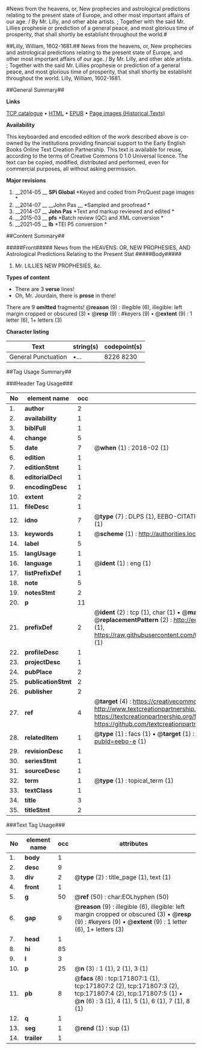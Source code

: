 #News from the heavens, or, New prophecies and astrological predictions relating to the present state of Europe, and other most important affairs of our age. / By Mr. Lilly, and other able artists. ; Together with the said Mr. Lillies prophesie or prediction of a general peace, and most glorious time of prosperity, that shall shortly be establisht throughout the world.#

##Lilly, William, 1602-1681.##
News from the heavens, or, New prophecies and astrological predictions relating to the present state of Europe, and other most important affairs of our age. / By Mr. Lilly, and other able artists. ; Together with the said Mr. Lillies prophesie or prediction of a general peace, and most glorious time of prosperity, that shall shortly be establisht throughout the world.
Lilly, William, 1602-1681.

##General Summary##

**Links**

[TCP catalogue](http://www.ota.ox.ac.uk/tcp/)  • 
[HTML](http://tei.it.ox.ac.uk/tcp/Texts-HTML/free/A88/A88285.html)  • 
[EPUB](http://tei.it.ox.ac.uk/tcp/Texts-EPUB/free/A88/A88285.epub) • 
[Page images (Historical Texts)](https://historicaltexts.jisc.ac.uk/eebo-45504490e)

**Availability**

This keyboarded and encoded edition of the work described above is co-owned by the
    institutions providing financial support to the Early English Books Online Text Creation
    Partnership. This text is available for reuse, according to the terms of  Creative Commons 0 1.0 Universal
    licence. The text can be copied, modified, distributed and performed, even for commercial
    purposes, all without asking permission.

**Major revisions**

1. __2014-05 __ __SPi Global__ *Keyed and coded from ProQuest page images *
1. __2014-07 __ __John Pas __ *Sampled and proofread *
1. __2014-07 __ __John Pas__ *Text and markup reviewed and edited *
1. __2015-03 __ __pfs__ *Batch review (QC) and XML conversion *
1. __2021-05 __ __lb__ *TEI P5 conversion *

##Content Summary##

#####Front#####
News from the HEAVENS: OR, NEW PROPHESIES, AND Astrological Predictions Relating to the Present Stat
#####Body#####

1. Mr. LILLIES NEW PROPHESIES, &c.

**Types of content**

  * There are 3 **verse** lines!
  * Oh, Mr. Jourdain, there is **prose** in there!

There are 9 **omitted** fragments! 
 @__reason__ (9) : illegible (6), illegible: left margin cropped or obscured (3)  •  @__resp__ (9) : #keyers (9)  •  @__extent__ (9) : 1 letter (6), 1+ letters (3)

**Character listing**


|Text|string(s)|codepoint(s)|
|---|---|---|
|General Punctuation|•…|8226 8230|

##Tag Usage Summary##

###Header Tag Usage###

|No|element name|occ|attributes|
|---|---|---|---|
|1.|__author__|2||
|2.|__availability__|1||
|3.|__biblFull__|1||
|4.|__change__|5||
|5.|__date__|7| @__when__ (1) : 2016-02 (1)|
|6.|__edition__|1||
|7.|__editionStmt__|1||
|8.|__editorialDecl__|1||
|9.|__encodingDesc__|1||
|10.|__extent__|2||
|11.|__fileDesc__|1||
|12.|__idno__|7| @__type__ (7) : DLPS (1), EEBO-CITATION (1), VID (1), EEBO-PROQUEST (1), STC (2), OCLC (1)|
|13.|__keywords__|1| @__scheme__ (1) : http://authorities.loc.gov/ (1)|
|14.|__label__|5||
|15.|__langUsage__|1||
|16.|__language__|1| @__ident__ (1) : eng (1)|
|17.|__listPrefixDef__|1||
|18.|__note__|5||
|19.|__notesStmt__|2||
|20.|__p__|11||
|21.|__prefixDef__|2| @__ident__ (2) : tcp (1), char (1)  •  @__matchPattern__ (2) : ([0-9\-]+):([0-9IVX]+) (1), (.+) (1)  •  @__replacementPattern__ (2) : http://eebo.chadwyck.com/downloadtiff?vid=$1&page=$2 (1), https://raw.githubusercontent.com/textcreationpartnership/Texts/master/tcpchars.xml#$1 (1)|
|22.|__profileDesc__|1||
|23.|__projectDesc__|1||
|24.|__pubPlace__|2||
|25.|__publicationStmt__|2||
|26.|__publisher__|2||
|27.|__ref__|4| @__target__ (4) : https://creativecommons.org/publicdomain/zero/1.0/ (1), http://www.textcreationpartnership.org/docs/. (1), https://textcreationpartnership.org/faq/#faq05 (1), https://github.com/textcreationpartnership (1)|
|28.|__relatedItem__|1| @__type__ (1) : facs (1)  •  @__target__ (1) : https://data.historicaltexts.jisc.ac.uk/view?pubId=eebo-e (1)|
|29.|__revisionDesc__|1||
|30.|__seriesStmt__|1||
|31.|__sourceDesc__|1||
|32.|__term__|1| @__type__ (1) : topical_term (1)|
|33.|__textClass__|1||
|34.|__title__|3||
|35.|__titleStmt__|2||


###Text Tag Usage###

|No|element name|occ|attributes|
|---|---|---|---|
|1.|__body__|1||
|2.|__desc__|9||
|3.|__div__|2| @__type__ (2) : title_page (1), text (1)|
|4.|__front__|1||
|5.|__g__|50| @__ref__ (50) : char:EOLhyphen (50)|
|6.|__gap__|9| @__reason__ (9) : illegible (6), illegible: left margin cropped or obscured (3)  •  @__resp__ (9) : #keyers (9)  •  @__extent__ (9) : 1 letter (6), 1+ letters (3)|
|7.|__head__|1||
|8.|__hi__|85||
|9.|__l__|3||
|10.|__p__|25| @__n__ (3) : 1 (1), 2 (1), 3 (1)|
|11.|__pb__|8| @__facs__ (8) : tcp:171807:1 (1), tcp:171807:2 (2), tcp:171807:3 (2), tcp:171807:4 (2), tcp:171807:5 (1)  •  @__n__ (6) : 3 (1), 4 (1), 5 (1), 6 (1), 7 (1), 8 (1)|
|12.|__q__|1||
|13.|__seg__|1| @__rend__ (1) : sup (1)|
|14.|__trailer__|1||
